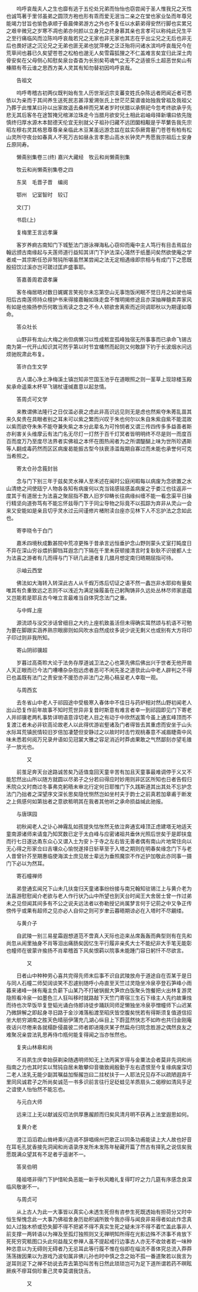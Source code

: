 <!-- { "loadSidebar": true } -->
　　呜呼哀哉夫人之生也靡有逃于五伦处兄弟而怡怡也窃尝闻于圣人惟我兄之天性也诚笃著于里邻虽弟之圆顶方袍也形有乖而爱无泯当二亲之在堂也家业坠而年尊兄能竭力甘旨也愉色承顺于昏晨俾弟游方之外也不复任以水薪弟得安然行脚也实累兄之艰辛微兄之岁寒不凋也弟亦何颜以立身兄之终身慕其亲也言孝可以称纯此兄生平之至行痛临风而泣陈呜呼哀哉若兄之无家也非无家也其志在乎出尘兄之无后也非无后也畏好逑之沉沦兄之无弟也匪无弟也犹萍梗之泛泛殆将问诸水滨呜呼哀哉兄今在荒草间也暮已久矣望苍苍之松柏也邈无人矣雪霜狐狸之不仁盖难言矣宜归此深土肉骨安矣在父母侧心知慰矣泉台杳杳为长别矣苟魂气之无不之适彼乐土超恶世矣山有榛隰有苓云谁之思西方美人灵其有知勿替初因呜呼哀哉。

　　告祖文

　　呜呼粤稽古初两仪既判始有生人历世渐远宗支蕃变姓氏杂陈远者罔闻近者可悉依以为亲而于其间养生送死民志甚淳爰溯张氏上世茫茫莫谱谁始独我曾祖及我祖父乃葬于此惟某曰孙以出家故遥去桑梓而兄某者岁时伏腊以承祭祀今忽考终欲承乎先悲无其后客冬在途暂掩兄棺涕泣珠走今当腊月欲安兄土相此岩岫毋择新壤曰依先陇慎终归厚水源木本懿德天伦宜无别就父子祖孙归藏不远团圞相觏是乎苹蘩告我先宗昭左穆右灵其格思尊尊亲亲临此木豆某虽远游念兹在兹实忝厥胄墓门苍苍有柏有松山灵所守夜台如春真人不死万古如昼永言孝思山高水长钟灵产秀愿我宗祖后土安身丘原同寿。

　　懒斋别集卷三(终)
嘉兴大藏经　牧云和尚懒斋别集


　　牧云和尚懒斋别集卷之四

　　东吴　毛晋子晋　编阅

　　鄂州　记室智时　较订

　　文(丁)

　　书启(上)

　　复梅里王言远孝廉

　　客岁养痾古南知门下城堑法门游泳禅海私心窃仰而庵中主人笃行有目击焉兹台翰远颁古南缘起与夫莲师道行益知其详门下护法深心蔼然于纸墨问矣然欲使庵之学者咸一其宗斯任恐非驽钝所堪虽然某尝闻之法无定相遇缘即宗相与有成门下之愿既殷招饮过溪亦岂可蹉过匡庐盛事耶。

　　答嘉善周君谟孝廉

　　客冬梅居晤对数日娓娓言笑宛尔未忘第空山无事饱饭闲眠不觉日月之如驶也端阳后古南莲师持众檀护书来得接嘉翰如珠走盘不惟明揭修途且亦深抽禅髓卖弄家风有如是也揄扬参历何敢当焉读之念之不令人顿欲舍离索而近同调耶秋以为期谨如尊命。

　　答众社长

　　山野非有龙山大梅之尚但病懒习以性成秪宜孤峰独宿无所事事而已承命飞锡古南为第一代开山知识其可然乎第以时节宜幡然而起则又何敢辞下钓于长波烟水问远烦驰贶肃此布复。

　　答许白生文学

　　古人谓心净土净梅溪土镇岂知非竺国玉池乎在道眼照之则一茎草上现琼楼玉殿矣承命遥乘木杯早飞锡杖谨缄嘉意以起怠情。

　　答周贞可文学

　　来教谓佛法隆行之日仅滥必衰之虑此非高识远见则无是虑也然紫夺朱莠乱苗其来久矣贵在具眼者别之耳未可以紫之繁而兴叹于朱也何尔以朱自朱紫自紫不能混故以紫而欲夺朱朱不能夺兼失紫之本分此辈名为可怜悯者又谓三传四传多多益善者斯亦利害关头维摩云有法门名无尽灯一灯然于百千灯冥者皆明明终不尽是则一而度百百而度万乃至度尽法界者实佛祖之本怀在图热闹者为之所谓醍醐上味为世所珍遇斯等人翻成毒药然而区区病废曷能振古型今扶衰涤滥哉期自寡过而未能也承誉何可克当希照之。

　　寄太仓孙念莪封翁

　　念与门下别三年于兹矣灵水禅人至禾述在闽时公庭闲暇每以病废为念欲置之水山清绝之间使瓯宁人物各各知有病废何以克当铭感铭感盖病废之于娄江也往返非一度其于有道居士为法喜之聚屈指不数人旧岁仰畴长往病缘纠缠不能一看念渠平日操行精坚向道弥笃有不能忘怀兹辱门下于同尘导物之际竟不以孤踪为弃非从灵山一会来又安能如是亲且切乎灵水过云间谨修片楮附渎台座亦见林下人不忘护法之念如此也。

　　寄李晓令于白门

　　嘉禾四境秋成歉甚院中荒凉更殊于昔承言远恒垂护念山野则蒙头丈室打盹度日不异在深山穷谷煨折脚铛耳遐念门下隔在千里未获顿接清言时复耿耿不识彼都人士为法喜之游者有几而得与门下研几此道者复几腊月想定南归晤期屈指可待。

　　示岫云西堂

　　佛法如大海转入转深此古人从千煆万炼后切证之语不然一蠡岂非水耶抑有量矣唯其有负重致远之志则不以浅近为满足操履虽在己躬陶铸非久远处丛林尽师家底蕴又岂能若是耶且古今唯立言最难当自体究念法门之重。

　　与中辉上座

　　源流颂与没交涉话曾细目之大约上座机致虽活但未得确实耳然颂与机语不可勉为要在脚跟实涵养熟宗眼廓则如风吹水自然成纹多说少说无剩义也或别有大方将印子印过则非我所知。

　　寄山阴祁骥超

　　岁暮过高斋聆大论于法务存厚道诚卫法之心也第先佛后佛出兴于世者无他开凿人天正眼而已今法门嘈嘈杂杂抱远虑者恶可不闲先圣之道欤此山中老人辟判之不得已也盖既有法门之责安坐不援恐亦非法门之用心稿呈老人幸取一观。

　　与周西玄

　　去冬省山中老人于祁园途中受极寒入春体中不佳日与药炉相对然山野初闻老人出山恐复作前年故事不知时荒世异非复昔时斯意有难言者幸一到祁园即见门下寄老人并祁骥老两札事势详明语意谆切老人目之有动于中欣然返策今虽上通玄峰顶而不复渡江者未必非钦高论故老人以此得优游岩壑诸及门者得皆去其重虑而安坐于山头水际耳荒镇民情较旧岁倍加凄楚但安静过之以故时时击竹观桃春意不减眉睫斋中风味未悉若何阅万兄录弁语如见冠裳大雅之容足消近时莽卤果敢之气然鄙刻亦望毛锥子一放光也。

　　　　又

　　前茧足奔天台途路诚苦矣乃适值龛回天童辛苦有加且天童事最难调停于义又不能恝然出山所以随方就圆以尽弟子之分若曰得应时妙用则非区区所知也日者告假归禾院众又时商过冬事弗克躬晤未审北行定何日耶惟门下久践斯道其出其处不忘护念法门乃拙者之深望序文深长思矣隐忧恻然岂如坐村夫于韵士之前真若加章甫于断发之上佩感何如第拙者之意欲秪明其在我者其他听之承命损益缄此驰报。

　　与唐琪园

　　初秋闻老人之讣心神霿乱如孩提失怙怅然无依泣奔通玄峰顶正虑建塔无地适天童南源诸师来请龛乃知冥数已定于太白峰与应密诸祖共垂休光照后世矣于是即扶龛而行七日遂达甬东众心又谓入土为安卜于寺之左右皆无善者偶有南山片地常住向以无心得之形家佥曰吉壤众心愉悦遂择日斩草至于入塔之期则在明春矣缘念门下与老人昔曾针芥至期惠临使海滨士庶见居士辈远为垂照魔崇不作近护加敬此亦同事一摄门下必以为然耳。

　　寄石幢禅师

　　弟登通玄闻兄下山未几扶龛归天童诸事纷纷接与南兄翰知驻锡江上与黄介老为法喜游慰慰闻介老欲与老人作行状乃山中所望也到天台时闻王大舍居士曾一作过弟未之见但闻其间多有不公之说夫远法者以弥勒授记尚属梦言何于记莂之中又争正传傍传乎或果有超师之见亦必人自仰之则可岁聿云暮晤期谅必在入塔时不尽覶缕。

　　与黄介子

　　自武陵一别三易星霜遐想道范不啻真人天际也迩来丛席轰轰而典型则有在先和尚忽从闹里抽身不肖等泪出痛肠矣因忆生平行履非亲炙大士不能纪非大手笔无能彰也幢师在彼蒙许揄扬不肖辈稽首下风矣恨羁以院事未能踵门容日躬忏不尽欲言。

　　　　又

　　日者山中种种劳心喜共完得先师末后事不识自武陵放舟于道途自在否某于是日与同人石幢二师契阔谈笑不忍遽别随呼小舟直至天竺过灵隐坐冷泉亭登石笋峰小雨暮来诸峰一抹有庵主负薪下山某乃不打破锅掘大笋炊白饭聚头饱餐把火出林复游灵隐照看冷泉一如墨色三人狂叫移时就路敲下天竺门寄宿三生石下缘主人先约故秉烛而待也次早饭毕复登韬光诵白侍郎诗徒步踊跃同师足懒独坐冷泉亭憎幢师下山迟某乃微辞解之即起身寻旧路于金沙滩落船渡至昭庆皆空腹矣恍若有得斯须复值道信招坐大舫穷湖南之胜天色晴丽伊蒲充几湖心纵目上下蔚蓝然快志不如昨也共归金刚庵夜话兴尽倦来各就榻卧侵晨彼二师者即进隆庆某孑然扁舟归院念胜游之偶然良友之难聚况亲尝法乳思再侍巾瓶何能复得闻之当亦怅然也。

　　复夹山林皋和尚

　　不肖夙生庆幸始获剃染随遇明师知无上法丙寅岁得与金粟法会者莫非先洞和尚指南之力也其时实以驽钝自居未敢攀仰音徽致阙殷勤于左右遗恨至今复缘病废深切二老人法乳无能少副其嘱益加惭赧岂曰二拄杖扶于一人耶法兄见存不以疏陋遐弃千里同风诚君子之所尚矣诚范一书多识前言往行足砭蛙见羊质扇头二偈穆如清风手足之谊使人怡怡然不能忘也。

　　与元白大师

　　远来江上无以献诚反叨法供厚惠赧颜而归矣风清月明不获再上法堂遐思如何。

　　复黄介老

　　澄江滔滔君山耸峙乘兴造谒不辞唱绵州巴歌正以同条功甫能读上大人故也好音在耳毛孔犹香接先洞闻和尚语录序发所未发陈年秘藏开篇了然古有择乳之说信矣我愿既满众望其有不足者乎遥谢不一。

　　答吴伯明

　　隆祖塔非得门下护惜轮奂恶能一新乎秋风瞻礼复得叮咛之力几筵有序感念良深临风敬谢不一。

　　与周贞可

　　从上古人为此一大事皆以真实心未透生死但有咨参生死既透始有担荷分又时中恒生惭愧念此一大事乃佛祖舍身历劫积诚所致今我亦得与闻良非易得者如此作念真如人过独木桥或恐失脚不得不把紧不得不真实生死之疑未泮不得不着忙盖此事非人前支撑一两转语以为禅及至孤灯独照则又无禅明知所得在光影边殊不济事不肯放下死死穷究秪图口头此何益哉又参禅人虽不提起戒行边事古人亦无不收敛者若一味种种恣意以为无碍则无碍者乃无忌耳此等行履不惟在俗即在缁流不善体究总流入莽莽荡荡拨因果以为游戏乃波旬属非佛儿孙也时中慎之念之始不孤一番道聚若以我言为逆耳则足下之禅不妨说去弄去第恐叫苦有日然此琐琐岂可为足下道所谓若药不暝眩厥疾不瘳耳倘珍重己灵幸莫谓我饶舌。

　　　　又

